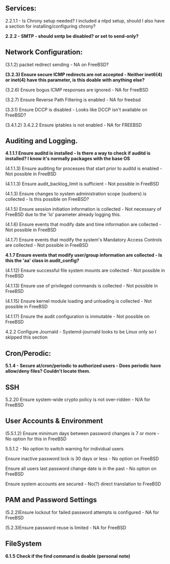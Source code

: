 ## Services:

2.2.1.1 - Is Chrony setup needed? I included a ntpd setup, should I also have a section for installing/configuring chrony?

**2.2.2 - SMTP - should smtp be disabled? or set to send-only?**

## Network Configuration:

(3.1.2) packet redirect sending - NA on FreeBSD?

**(3.2.3) Ensure secure ICMP redirects are not accepted - Neither inet6(4) or inet(4) have this parameter, is this doable with anything else?**

(3.2.6) Ensure bogus ICMP responses are ignored - NA for FreeBSD

(3.2.7) Ensure Reverse Path Filtering is enabled - NA for freebsd

(3.3.1) Ensure DCCP is disabled - Looks like DCCP isn't available on FreeBSD?

(3.4.1.2) 3.4.2.2 Ensure iptables is not enabled - NA for FREEBSD


## Auditing and Logging.

**4.1.1.1  Ensure auditd is installed - Is there a way to check if auditd is installed? I know it's normally packages with the base OS**

(4.1.1.3)  Ensure auditing for processes that start prior to auditd is enabled - Not possible in FreeBSD

(4.1.1.3)  Ensure audit_backlog_limit is sufficient - Not possible in FreeBSD

(4.1.3) Ensure changes to system administration scope (sudoers) is collected - Is this possible on FreeBSD?

(4.1.5) Ensure session initiation information is collected - Not necessary of FreeBSD due to the 'lo' parameter already logging this.

(4.1.6) Ensure events that modify date and time information are collected - Not possible in FreeBSD

(4.1.7) Ensure events that modify the system's Mandatory Access Controls are collected - Not possible in FreeBSD

**4.1.7 Ensure events that modify user/group information are collected - Is this the 'aa' class in audit_config?**

(4.1.12) Ensure successful file system mounts are collected - Not possible in FreeBSD

(4.1.13) Ensure use of privileged commands is collected - Not possible in FreeBSD

(4.1.15) Ensure kernel module loading and unloading is collected - Not possible in FreeBSD

(4.1.17) Ensure the audit configuration is immutable - Not possible on FreeBSD

4.2.2 Configure Journald - Systemd-journald looks to be Linux only so I skipped this section


## Cron/Perodic:

**5.1.4 - Secure at/cron/periodic to authorized users - Does periodic have allow/deny files? Couldn't locate them.**

## SSH
5.2.20 Ensure system-wide crypto policy is not over-ridden - N/A for FreeBSD

## User Accounts & Environment

(5.5.1.2) Ensure minimum days between password changes is 7 or more - No option for this in FreeBSD

5.5.1.2 - No option to switch warning for individual users

Ensure inactive password lock is 30 days or less - No option on FreeBSD

Ensure all users last password change date is in the past - No option on FreeBSD

Ensure system accounts are secured - No(?) direct translation to FreeBSD

## PAM and Password Settings

(5.2.2)Ensure lockout for failed password attempts is configured - NA for FreeBSD

(5.2.3)Ensure password reuse is limited - NA for FreeBSD

## FileSystem

**6.1.5 Check if the find command is doable (personal note)**
